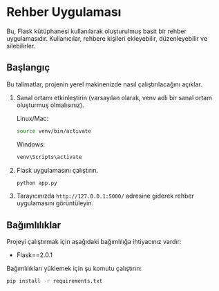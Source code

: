 # Rehber Uygulaması

Bu, Flask kütüphanesi kullanılarak oluşturulmuş basit bir rehber uygulamasıdır. Kullanıcılar, rehbere kişileri ekleyebilir, düzenleyebilir ve silebilirler.

## Başlangıç

Bu talimatlar, projenin yerel makinenizde nasıl çalıştırılacağını açıklar.

1. Sanal ortamı etkinleştirin (varsayılan olarak, venv adlı bir sanal ortam oluşturmuş olmalısınız).

    Linux/Mac:
    ```bash
    source venv/bin/activate
    ```

    Windows:
    ```bash
    venv\Scripts\activate
    ```

2. Flask uygulamasını çalıştırın.

    ```bash
    python app.py
    ```

3. Tarayıcınızda `http://127.0.0.1:5000/` adresine giderek rehber uygulamasını görüntüleyin.

## Bağımlılıklar

Projeyi çalıştırmak için aşağıdaki bağımlılığa ihtiyacınız vardır:

- Flask==2.0.1

Bağımlılıkları yüklemek için şu komutu çalıştırın:

```bash
pip install -r requirements.txt
